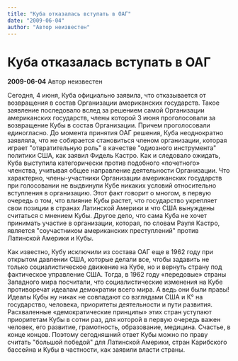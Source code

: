 ```yaml
---
title: "Куба отказалась вступать в ОАГ"
date: "2009-06-04"
author: "Автор неизвестен"
---
```


# Куба отказалась вступать в ОАГ

**2009-06-04** Автор неизвестен

Сегодня, 4 июня, Куба официально заявила, что отказывается от возвращения в состав Организации американских государств. Такое заявление последовало вслед за решением самой Организации американских государств, члены которой 3 июня проголосовали за возвращение Кубы в состав Организации. Причем проголосовали единогласно. До момента принятия ОАГ решения, Куба неоднократно заявляла, что не собирается становиться членом организации, которая играет "отвратительную роль" в качестве "одиозного инструмента" политики США, как заявил Фидель Кастро. Как и следовало ожидать, Куба выступила категорически против подобного «почетного» членства, учитывая общее направление деятельности Организации. Что характерно, члены-участники Организации американских государств при голосовании не выдвинули Кубе никаких условий относительно вступления в организацию. Этот факт говорит о многом, в первую очередь о том, что влияние Кубы растет, что государство укрепляет свои позиции в странах Латинской Америки и что США вынуждены считаться с мнением Кубы. Другое дело, что сама Куба не хочет принимать участие в организации, которая, по словам Рауля Кастро, является "соучастником американских преступлений" против Латинской Америки и Кубы.

Как известно, Кубу исключили из состава ОАГ еще в 1962 году при открытом давлении США, которые делали все, чтобы задавить не только социалистическое движение на Кубе, но и вернуть страну под фактическое управление США. Тогда, в 1962 году «передовые» страны Западного мира посчитали, что социалистические изменения на Кубе противоречат идеалам демократии всего мира. А ведь они были правы! Идеалы Кубы ну никак не совпадают со взглядами США и К° на государство, человека, приоритеты деятельности и пути развития. Расхваленные «демократические принципы» этих стран уступают приоритетам Кубы в сотни раз, для которой в первую очередь важен человек, его развитие, грамотность, образование, медицина. Счастье, в конце концов. Поэтому сегодняшний ответ Кубы можно по праву считать "большой победой" для Латинской Америки, стран Карибского бассейна и Кубы в частности, как заявили власти страны.